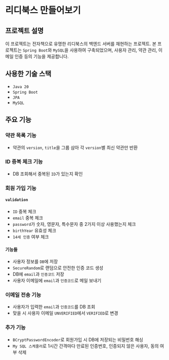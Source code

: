 # 리디북스 만들어보기

## 프로젝트 설명
이 프로젝트는 전자책으로 유명한 리디북스의 백엔드 서버를 재현하는 프로젝트. 
본 프로젝트는 `Spring Boot`와 `MySQL`을 사용하여 구축되었으며, 사용자 관리, 약관 관리, 이메일 인증 등의 기능을 제공합니다.

## 사용한 기술 스택
- `Java 20`
- `Spring Boot`
- `JPA`
- `MySQL`

## 주요 기능
### 약관 목록 기능
-  약관의 `version`, `title`을 그룹 삼아 각 `version`별 최신 약관만 반환

### ID 중복 체크 기능
-  DB 조회해서 중복된 `ID`가 있는지 확인

### 회원 가입 기능
#### `validation`
- `ID` 중복 체크
- `email` 중복 체크
- `password`가 숫자, 영문자, 특수문자 중 2가지 이상 사용했는지 체크
- `birthYear` 유효성 체크
- `14세 인증` 여부 체크

#### 기능들
- 사용자 정보를 `DB`에 저장
- `SecureRandom`로 랜덤으로 안전한 인증 코드 생성
- DB에 `email`과 `인증코드` 저장
- 사용자 이메일에 `email`과 `인증코드`로 메일 보내기

### 이메일 전송 기능
- 사용자가 입력한 `email`과 `인증코드`를 DB 조회
- 맞을 시 사용자 이메일 `UNVERIFIED`에서 `VERIFIED`로 변경

### 추가 기능
- `BCryptPasswordEncoder`로 회원가입 시 DB에 저장되는 비밀번호 해싱
- `My SQL 스케줄러`로 1시간 간격마다 만료된 인증번호, 인증되지 않은 사용자, 동의 여부 삭제